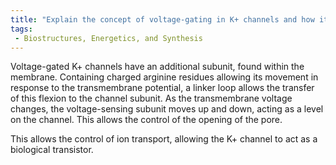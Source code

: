 ```yaml
---
title: "Explain the concept of voltage-gating in K+ channels and how it allows for the control of ion transport."
tags:
 - Biostructures, Energetics, and Synthesis
---
```

Voltage-gated K+ channels have an additional subunit, found within the membrane. Containing charged arginine residues allowing its movement in response to the transmembrane potential, a linker loop allows the transfer of this flexion to the channel subunit.
As the transmembrane voltage changes, the voltage-sensing subunit moves up and down, acting as a level on the channel. This allows the control of the opening of the pore. 

This allows the control of ion transport, allowing the K+ channel to act as a biological transistor. 
